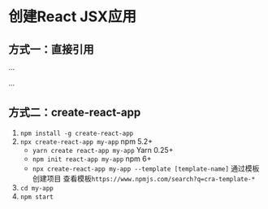 # 创建React JSX应用

## 方式一：直接引用
···
<!-- React -->
<script src="https://unpkg.com/react@16/umd/react.development.js"></script>
<!-- React DOM -->
<script src="https://unpkg.com/react-dom@16/umd/react-dom.development.js"></script>
<!-- Bable转换  -->
<script src="https://unpkg.com/babel-standalone@6.15.0/babel.min.js"></script>
···
 
## 方式二：create-react-app 
1. `npm install -g create-react-app`
2. `npx create-react-app my-app`        npm 5.2+
    - `yarn create react-app my-app`    Yarn 0.25+
    - `npm init react-app my-app`       npm 6+
    - `npx create-react-app my-app --template [template-name]`      通过模板创建项目  查看模板`https://www.npmjs.com/search?q=cra-template-*`
3. `cd my-app`
4. `npm start`
 

